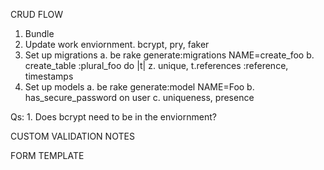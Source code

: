 CRUD FLOW

1. Bundle
2. Update work enviornment.
	bcrypt, pry, faker
3. Set up migrations
	a. be rake generate:migrations NAME=create_foo
	b. create_table :plural_foo do |t|
		z. unique, t.references :reference, timestamps
4. Set up models
	a. be rake generate:model NAME=Foo
	b. has_secure_password on user
	c. uniqueness, presence








Qs:
	1. Does bcrypt need to be in the enviornment?


CUSTOM VALIDATION NOTES

FORM TEMPLATE

